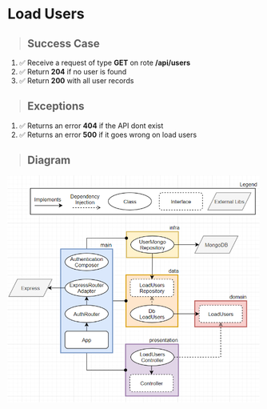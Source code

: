 # Load Users

> ## Success Case

1. ✅ Receive a request of type **GET** on rote **/api/users**
2. ✅ Return **204** if no user is found
3. ✅ Return **200** with all user records

> ## Exceptions

1. ✅ Returns an error **404** if the API dont exist
2. ✅ Returns an error **500** if it goes wrong on load users

> ## Diagram

![authentication diagram](./load-users-diagram.png)